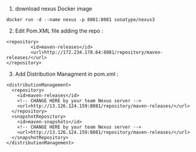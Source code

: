 1. download nexus Docker image 
```
docker run -d --name nexus -p 8081:8081 sonatype/nexus3
```

2. Edit Pom.XML file adding the repo :
```
<repository>
   		 <id>maven-releases</id>
   		 <url>http://172.234.178.64:8081/repository/maven-releases/</url>
</repository>
```
3. Add Distribution Managment in pom.xml :
```
<distributionManagement>
  <repository>
    <id>maven-releases</id>
    <!-- CHANGE HERE by your team Nexus server -->
    <url>http://13.126.124.159:8081/repository/maven-releases/</url>
  </repository>
  <snapshotRepository>
    <id>maven-snapshots</id>
    <!-- CHANGE HERE by your team Nexus server -->
    <url>http://13.126.124.159:8081/repository/maven-releases/</url>
  </snapshotRepository>
</distributionManagement>
```
